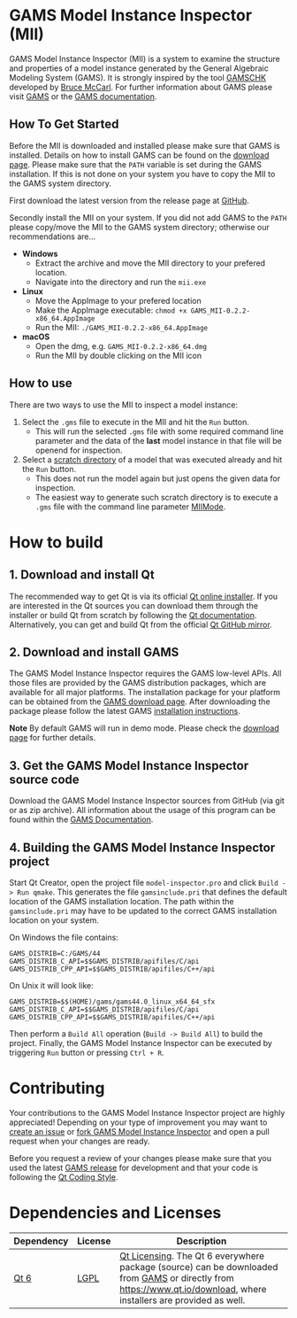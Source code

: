 # GAMS Model Instance Inspector (MII)

GAMS Model Instance Inspector (MII) is a system to examine the structure and properties of a model instance generated by the General Algebraic Modeling System (GAMS). It is strongly inspired by the tool [GAMSCHK](https://www.gams.com/latest/docs/S_GAMSCHK.html) developed by [Bruce McCarl](https://agecon.tamu.edu/people/mccarl-bruce/). For further information about GAMS please visit [GAMS](https://www.gams.com) or the [GAMS documentation](https://www.gams.com/latest/docs/).

## How To Get Started

Before the MII is downloaded and installed please make sure that GAMS is installed. Details on how to install GAMS can be found on the [download page](https://www.gams.com/download/). Please make sure that the `PATH` variable is set during the GAMS installation. If this is not done on your system you have to copy the MII to the GAMS system directory.

First download the latest version from the release page at [GitHub](https://github.com/GAMS-dev/gams-mii/releases).

Secondly install the MII on your system. If you did not add GAMS to the `PATH` please copy/move the MII to the GAMS system directory; otherwise our recommendations are...

- **Windows**
  - Extract the archive and move the MII directory to your prefered location.
  - Navigate into the directory and run the `mii.exe`
- **Linux**
  - Move the AppImage to your prefered location
  - Make the AppImage executable: `chmod +x GAMS_MII-0.2.2-x86_64.AppImage`
  - Run the MII: `./GAMS_MII-0.2.2-x86_64.AppImage`
- **macOS**
  - Open the dmg, e.g. `GAMS_MII-0.2.2-x86_64.dmg`
  - Run the MII by double clicking on the MII icon

## How to use

There are two ways to use the MII to inspect a model instance:

1. Select the `.gms` file to execute in the MII and hit the `Run` button.
   - This will run the selected `.gms` file with some required command line parameter and the data of the **last** model instance in that file will be openend for inspection.
2. Select a [scratch directory](https://www.gams.com/44/docs/UG_GamsCall.html#GAMSAOscrdir) of a model that was executed already and hit the `Run` button.
   - This does not run the model again but just opens the given data for inspection.
   - The easiest way to generate such scratch directory is to execute a `.gms` file with the command line parameter [MIIMode](https://www.gams.com/44/docs/UG_GamsCall.html#GAMSAOmiimode).

# How to build

## 1. Download and install Qt ##

The recommended way to get Qt is via its official [Qt online installer](https://www.qt.io/).
If you are interested in the Qt sources you can download them through the 
installer or build Qt from scratch by following the [Qt documentation](https://doc.qt.io/qt-6/build-sources.html).
Alternatively, you can get and build Qt from the official [Qt GitHub mirror](https://github.com/qt/qt5).

## 2. Download and install GAMS ##

The GAMS Model Instance Inspector requires the GAMS low-level APIs. All those files are provided by the GAMS distribution packages, which are available for all major platforms. The installation package for your platform can be obtained from the [GAMS download page](https://www.gams.com/download/). After downloading the package please follow the latest GAMS [installation instructions](https://www.gams.com/latest/docs/UG_MAIN.html#UG_INSTALL).

**Note** By default GAMS will run in demo mode. Please check the [download page](https://www.gams.com/download/) for further details.

## 3. Get the GAMS Model Instance Inspector source code ##

Download the GAMS Model Instance Inspector sources from GitHub (via git or as zip archive). All information about the usage of this program can be found within the [GAMS Documentation](https://www.gams.com/latest/docs/T_MAIN.html).

## 4. Building the GAMS Model Instance Inspector project ##

Start Qt Creator, open the project file `model-inspector.pro` and click `Build -> Run qmake`. This generates the file `gamsinclude.pri` that defines the default location of the GAMS installation location. The path within the `gamsinclude.pri` may have to be updated to the correct GAMS installation location on your system.

On Windows the file contains:
```
GAMS_DISTRIB=C:/GAMS/44
GAMS_DISTRIB_C_API=$$GAMS_DISTRIB/apifiles/C/api
GAMS_DISTRIB_CPP_API=$$GAMS_DISTRIB/apifiles/C++/api
```
On Unix it will look like:
```
GAMS_DISTRIB=$$(HOME)/gams/gams44.0_linux_x64_64_sfx
GAMS_DISTRIB_C_API=$$GAMS_DISTRIB/apifiles/C/api
GAMS_DISTRIB_CPP_API=$$GAMS_DISTRIB/apifiles/C++/api
```

Then perform a `Build All` operation (`Build -> Build All`) to build the project. Finally, the GAMS Model Instance Inspector can be executed by triggering `Run` button or pressing `Ctrl + R`.

# Contributing

Your contributions to the GAMS Model Instance Inspector project are highly appreciated! Depending on
your type of improvement you may want to [create an issue](https://help.github.com/en/articles/creating-an-issue)
or [fork GAMS Model Instance Inspector](https://guides.github.com/activities/forking/) and open a pull
request when your changes are ready.

Before you request a review of your changes please make sure that you used the latest [GAMS release](https://www.gams.com/download/) for development and that your code is following the [Qt Coding Style](https://wiki.qt.io/Qt_Coding_Style).

# Dependencies and Licenses

| Dependency | License | Description |
| ------ | ------ | ------ |
| [Qt 6](https://www.qt.io/) | [LGPL](https://doc.qt.io/qt-6/lgpl.html) | [Qt Licensing](https://doc.qt.io/qt-6/licensing.html). The Qt 6 everywhere package (source) can be downloaded from [GAMS](https://d37drm4t2jghv5.cloudfront.net/qt/qt-everywhere-src-6.4.2.tar.xz) or directly from https://www.qt.io/download, where installers are provided as well. |
